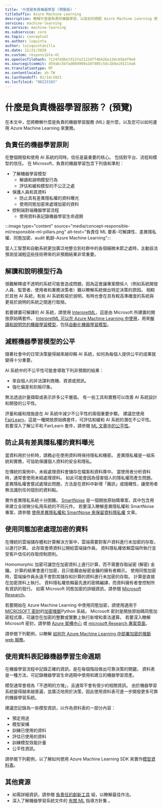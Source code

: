 ```yaml
---
title: '什麼是負責機器學習 (預覽版) '
titleSuffix: Azure Machine Learning
description: 瞭解什麼是負責的機器學習，以及如何搭配 Azure Machine Learning 使用它來瞭解模型、保護資料及控制模型生命週期。
services: machine-learning
ms.service: machine-learning
ms.subservice: core
ms.topic: conceptual
ms.author: luquinta
author: luisquintanilla
ms.date: 12/21/2020
ms.custom: responsible-ml
ms.openlocfilehash: 7124fdd6e7d137e21234ff40426e13dc65b4f9e0
ms.sourcegitcommit: d59abc5bfad604909a107d05c5dc1b9a193214a8
ms.translationtype: MT
ms.contentlocale: zh-TW
ms.lasthandoff: 01/14/2021
ms.locfileid: "98223103"
---
```

# <a name="what-is-responsible-machine-learning-preview"></a>什麼是負責機器學習服務？ (預覽)

在本文中，您將瞭解什麼是負責的機器學習服務 (ML) 是什麼，以及您可以如何運用 Azure Machine Learning 來實務。

## <a name="responsible-machine-learning-principles"></a>負責任的機器學習原則

在整個開發和使用 AI 系統的同時，信任是最重要的核心。 包括對平台、流程和模型的信任。 在 Microsoft，負責的機器學習包含下列值和準則：

- 了解機器學習模型
  - 解讀和說明模型行為
  - 評估和緩和模型的不公正之處
- 保護人員和其資料
  - 防止具有差異隱私權的資料曝光
  - 使用同態加密來處理加密的資料
- 控制端對端機器學習流程
  - 使用資料表記錄機器學習生命週期

:::image type="content" source="media/concept-responsible-ml/responsible-ml-pillars.png" alt-text="負責任 ML 要素-可解譯性、差異隱私權、同態加密、audit 軌跡-Azure Machine Learning":::

當人工智慧和自動系統更加廣泛地整合到社群中的各個細微末節之處時，主動設法預測並減輕這些技術帶來的非預期結果非常重要。

## <a name="interpret-and-explain-model-behavior"></a>解讀和說明模型行為

很難解釋或不透明的系統可能會造成問題，因為這會讓專案關係人（例如系統開發人員、監管者、使用者和業務決策者）難以瞭解系統做出特定決策的原因。 相較於其他 AI 系統，有些 AI 系統較易於說明，有時也會在具有較高準確度的系統與更易於說明的系統之間進行取捨。

若要建置可解譯的 AI 系統，請使用 [InterpretML](https://github.com/interpretml/interpret)，這是由 Microsoft 所建置的開放原始碼套件。 [InterpretML 可以在 Azure Machine Learning 中使用](how-to-machine-learning-interpretability.md)，用來[解讀和說明您的機器學習模型](how-to-machine-learning-interpretability-aml.md)，包括[自動化機器學習模型](how-to-machine-learning-interpretability-automl.md)。

## <a name="mitigate-fairness-in-machine-learning-models"></a>減輕機器學習模型的公平

隨著社會中的日常決策變得越來越仰賴 AI 系統，如何為每個人提供公平的成果就變得十分重要。

AI 系統中的不公平性可能會導致下列非預期的結果：

- 來自個人的非法謀利商機、資源或資訊。
- 強化偏差和刻板印象。

無法透過計量擷取或表示許多公平層面。 有一些工具和實務可以改善 AI 系統設計和開發的公平性。

評量和緩和措施是在 AI 系統中減少不公平性的兩個重要步驟。 建議您使用 [FairLearn](https://github.com/fairlearn/fairlearn)，這是一種開放原始碼套件，可評估和緩和 AI 系統的潛在不公平性。 若要深入了解公平和 FairLearn 套件，請參閱 [ML 文章中的公平性](./concept-fairness-ml.md)。

## <a name="prevent-data-exposure-with-differential-privacy"></a>防止具有差異隱私權的資料曝光

當資料用於分析時，請務必在使用資料時保持隱私和機密。 差異隱私權是一組系統和實務，可協助保護個人資料的安全和隱私。

在傳統的案例中，未經處理資料會儲存在檔案和資料庫中。 當使用者分析資料時，通常會使用未經處理資料。 如此可能會因為侵害個人的隱私權而產生問題。 差異隱私權會嘗試處理此問題，方法是在資料中新增「雜訊」或隨機性，讓使用者無法識別任何個別的資料點。

實作差異隱私系統十分困難。 [SmartNoise](https://github.com/opendifferentialprivacy/smartnoise-core) 是一個開放原始碼專案，其中包含用來建立全球微分私用系統的不同元件。 若要深入瞭解差異隱私權和 SmartNoise 專案，請參閱 [使用差異隱私權和 SmartNoise 來保留資料隱私權](./concept-differential-privacy.md) 文章。

## <a name="work-on-encrypted-data-with-homomorphic-encryption"></a>使用同態加密處理加密的資料

在傳統的雲端儲存體和計算解決方案中，雲端需要對客戶資料進行未加密的存取，以進行計算。 此存取會將資料公開給雲端操作員。 資料隱私權依賴雲端所執行並受客戶信任的存取控制原則。

Homomorphic 加密可讓您在加密資料上進行計算，而不需要存取祕密 (解密) 金鑰。 計算的結果會進行加密，且只能藉由秘密金鑰的擁有者顯示。 使用同態加密時，雲端操作員永遠不會對其儲存和計算的資料進行未加密的存取。 計算是直接在加密資料上執行。 資料隱私權依賴最先進的密碼編譯，而資料擁有者會控制所有資訊的發行。 如需 Microsoft 同態加密的詳細資訊，請參閱 [Microsoft Research](https://www.microsoft.com/research/project/homomorphic-encryption/)。

若要開始在 Azure Machine Learning 中使用同態加密，請使用適用于[MICROSOFT 密封](https://github.com/microsoft/SEAL)的[加密推斷](https://pypi.org/project/encrypted-inference/)Python 系結。 Microsoft 密封是開放原始碼同態加密程式庫，可讓您在加密的整數或實數上執行新增和乘法運算。 若要深入瞭解 Microsoft 密封，請參閱 [Azure 架構中心](/azure/architecture/solution-ideas/articles/homomorphic-encryption-seal) 或 [microsoft Research 專案頁面](https://www.microsoft.com/research/project/microsoft-seal/)。

請參閱下列範例，以瞭解 [如何在 Azure Machine Learning 中部署加密的推斷 web 服務](how-to-homomorphic-encryption-seal.md)。

## <a name="document-the-machine-learning-lifecycle-with-datasheets"></a>使用資料表記錄機器學習生命週期

在機器學習流程中記錄正確的資訊，是在每個階段做出可靠決策的關鍵。 資料表是一種方法，可記錄機器學習生命週期中使用和建立的機器學習資產。

模型通常會視為「不透明的方塊」，且通常不會有很少的相關資訊。 由於機器學習系統變得越來越普遍，並廣泛地用於決策，因此使用資料表可進一步開發更多可靠的機器學習系統。

建議您記錄為一些模型資訊，以作為資料表的一部分內容：

- 預定用途
- 模型架構
- 訓練已使用的資料
- 評估已使用的資料
- 訓練模型效能計量
- 公平性資訊。

請參閱下列範例，以了解如何使用 Azure Machine Learning SDK 來實作[模型資料表](https://github.com/microsoft/MLOps/blob/master/pytorch_with_datasheet/model_with_datasheet.ipynb)。

## <a name="additional-resources"></a>其他資源

- 如需詳細資訊，請參閱 [負責任的創新工具](/azure/architecture/guide/responsible-innovation/) 組，以瞭解最佳作法。
- 深入了解機器學習系統文件的 [有關 ML](https://www.partnershiponai.org/about-ml/) 指導方針集 。